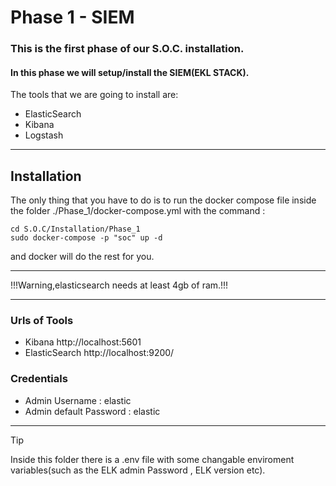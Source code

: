 
# Phase 1 - SIEM


### This is the first phase of our S.O.C. installation.


#### In this phase we will setup/install the  SIEM(EKL STACK).

The tools that we are going to install are: 

- ElasticSearch
- Kibana
- Logstash

<hr>

## Installation
The only thing that you have to do is to run the docker compose file inside the folder ./Phase_1/docker-compose.yml with the command :

    cd S.O.C/Installation/Phase_1
    sudo docker-compose -p "soc" up -d


and docker will do the rest for you.
<hr>
!!!Warning,elasticsearch needs at least 4gb of ram.!!!
<hr>



### Urls of Tools

- Kibana http://localhost:5601
- ElasticSearch http://localhost:9200/
### Credentials
- Admin Username : elastic 
- Admin default Password : elastic


<hr>


> [!TIP]
>
> Inside this folder there is a .env file with some changable enviroment variables(such as the ELK admin Password , ELK version etc).

